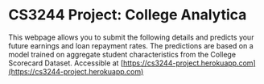 # CS3244 Project: College Analytica

This webpage allows you to submit the following details and predicts your future earnings and loan repayment rates. The predictions are based on a model trained on aggregate student characteristics from the College Scorecard Dataset.
Accessible at [https://cs3244-project.herokuapp.com](https://cs3244-project.herokuapp.com)
